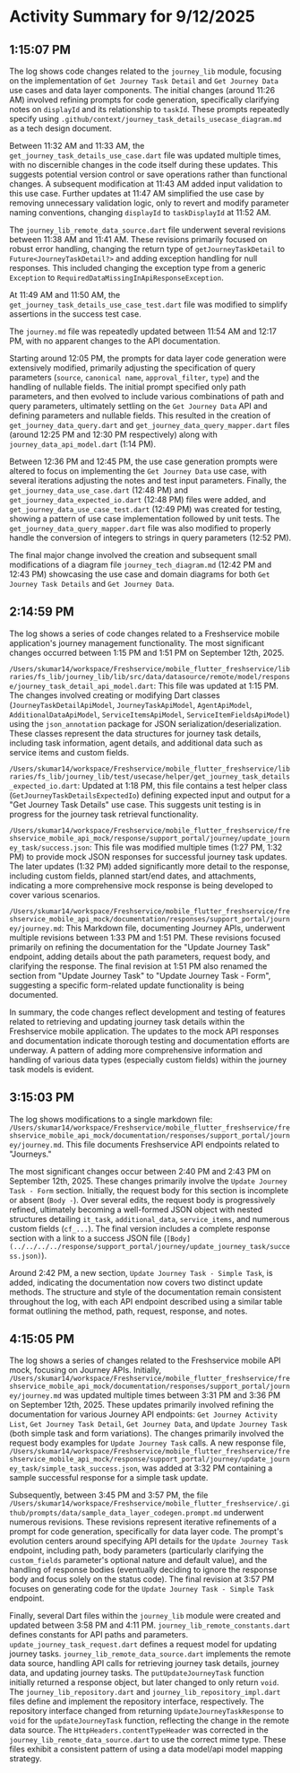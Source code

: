 # Activity Summary for 9/12/2025

## 1:15:07 PM
The log shows code changes related to the `journey_lib` module, focusing on the implementation of `Get Journey Task Detail` and `Get Journey Data` use cases and data layer components.  The initial changes (around 11:26 AM) involved refining prompts for code generation, specifically clarifying notes on `displayId` and its relationship to `taskId`.  These prompts repeatedly specify using  `.github/context/journey_task_details_usecase_diagram.md` as a tech design document.

Between 11:32 AM and 11:33 AM, the `get_journey_task_details_use_case.dart` file was updated multiple times, with no discernible changes in the code itself during these updates.  This suggests potential version control or save operations rather than functional changes.  A subsequent modification at 11:43 AM added input validation to this use case.  Further updates at 11:47 AM simplified the use case by removing unnecessary validation logic, only to revert and modify parameter naming conventions, changing `displayId` to `taskDisplayId` at 11:52 AM.

The `journey_lib_remote_data_source.dart` file underwent several revisions between 11:38 AM and 11:41 AM.  These revisions primarily focused on robust error handling, changing the return type of `getJourneyTaskDetail` to `Future<JourneyTaskDetail?>` and adding exception handling for null responses. This included changing the exception type from a generic `Exception` to `RequiredDataMissingInApiResponseException`.

At 11:49 AM and 11:50 AM, the  `get_journey_task_details_use_case_test.dart` file was modified to simplify assertions in the success test case.

The `journey.md` file was repeatedly updated between 11:54 AM and 12:17 PM, with no apparent changes to the API documentation.

Starting around 12:05 PM, the prompts for data layer code generation were extensively modified, primarily adjusting the specification of query parameters (`source`, `canonical name`, `approval_filter`, `type`) and the handling of nullable fields.  The initial prompt specified only path parameters, and then evolved to include various combinations of path and query parameters, ultimately settling on the  `Get Journey Data` API and defining parameters and nullable fields. This resulted in the creation of  `get_journey_data_query.dart` and `get_journey_data_query_mapper.dart` files (around 12:25 PM and 12:30 PM respectively) along with `journey_data_api_model.dart` (1:14 PM).

Between 12:36 PM and 12:45 PM, the use case generation prompts were altered to focus on implementing the `Get Journey Data` use case, with several iterations adjusting the notes and test input parameters. Finally, the `get_journey_data_use_case.dart` (12:48 PM) and  `get_journey_data_expected_io.dart` (12:48 PM) files were added, and `get_journey_data_use_case_test.dart` (12:49 PM) was created for testing, showing a pattern of use case implementation followed by unit tests. The `get_journey_data_query_mapper.dart` file was also modified to properly handle the conversion of integers to strings in query parameters (12:52 PM).

The final major change involved the creation and subsequent small modifications  of a diagram file `journey_tech_diagram.md` (12:42 PM and 12:43 PM) showcasing the use case and domain diagrams for both `Get Journey Task Details` and `Get Journey Data`.


## 2:14:59 PM
The log shows a series of code changes related to a Freshservice mobile application's journey management functionality.  The most significant changes occurred between 1:15 PM and 1:51 PM on September 12th, 2025.


`/Users/skumar14/workspace/Freshservice/mobile_flutter_freshservice/libraries/fs_lib/journey_lib/lib/src/data/datasource/remote/model/response/journey_task_detail_api_model.dart`: This file was updated at 1:15 PM.  The changes involved creating or modifying Dart classes (`JourneyTaskDetailApiModel`, `JourneyTaskApiModel`, `AgentApiModel`, `AdditionalDataApiModel`, `ServiceItemsApiModel`, `ServiceItemFieldsApiModel`) using the `json_annotation` package for JSON serialization/deserialization. These classes represent the data structures for journey task details, including task information, agent details, and additional data such as service items and custom fields.


`/Users/skumar14/workspace/Freshservice/mobile_flutter_freshservice/libraries/fs_lib/journey_lib/test/usecase/helper/get_journey_task_details_expected_io.dart`: Updated at 1:18 PM, this file contains a test helper class (`GetJourneyTaskDetailsExpectedIo`) defining expected input and output for a "Get Journey Task Details" use case. This suggests unit testing is in progress for the journey task retrieval functionality.


`/Users/skumar14/workspace/Freshservice/mobile_flutter_freshservice/freshservice_mobile_api_mock/response/support_portal/journey/update_journey_task/success.json`: This file was modified multiple times (1:27 PM, 1:32 PM) to provide mock JSON responses for successful journey task updates.  The later updates (1:32 PM) added significantly more detail to the response, including custom fields, planned start/end dates, and attachments, indicating a more comprehensive mock response is being developed to cover various scenarios.


`/Users/skumar14/workspace/Freshservice/mobile_flutter_freshservice/freshservice_mobile_api_mock/documentation/responses/support_portal/journey/journey.md`: This Markdown file, documenting Journey APIs, underwent multiple revisions between 1:33 PM and 1:51 PM. These revisions focused primarily on refining the documentation for the "Update Journey Task" endpoint, adding details about the path parameters, request body, and clarifying the response.  The final revision at 1:51 PM also renamed the section from "Update Journey Task" to "Update Journey Task - Form", suggesting a specific form-related update functionality is being documented.

In summary, the code changes reflect development and testing of features related to retrieving and updating journey task details within the Freshservice mobile application.  The updates to the mock API responses and documentation indicate thorough testing and documentation efforts are underway.  A pattern of adding more comprehensive information and handling of various data types (especially custom fields) within the journey task models is evident.


## 3:15:03 PM
The log shows modifications to a single markdown file: `/Users/skumar14/workspace/Freshservice/mobile_flutter_freshservice/freshservice_mobile_api_mock/documentation/responses/support_portal/journey/journey.md`.  This file documents Freshservice API endpoints related to "Journeys."

The most significant changes occur between  2:40 PM and 2:43 PM on September 12th, 2025.  These changes primarily involve the  `Update Journey Task - Form` section. Initially, the request body for this section is incomplete or absent (`Body -`).  Over several edits, the request body is progressively refined, ultimately becoming a well-formed JSON object with nested structures detailing `it_task`, `additional_data`, `service_items`, and numerous custom fields (`cf_...`).  The final version includes a complete response section with a link to a success JSON file (`[Body](../../../../response/support_portal/journey/update_journey_task/success.json)`).


Around 2:42 PM, a new section, `Update Journey Task - Simple Task`, is added, indicating the documentation now covers two distinct update methods.  The structure and style of the documentation remain consistent throughout the log, with each API endpoint described using a similar table format outlining the method, path, request, response, and notes.


## 4:15:05 PM
The log shows a series of changes related to the Freshservice mobile API mock, focusing on Journey APIs.  Initially, `/Users/skumar14/workspace/Freshservice/mobile_flutter_freshservice/freshservice_mobile_api_mock/documentation/responses/support_portal/journey/journey.md`  was updated multiple times between 3:31 PM and 3:36 PM on September 12th, 2025. These updates primarily involved refining the documentation for various Journey API endpoints: `Get Journey Activity List`, `Get Journey Task Detail`, `Get Journey Data`, and `Update Journey Task` (both simple task and form variations).  The changes primarily involved the request body examples for `Update Journey Task` calls. A new response file, `/Users/skumar14/workspace/Freshservice/mobile_flutter_freshservice/freshservice_mobile_api_mock/response/support_portal/journey/update_journey_task/simple_task_success.json`, was added at 3:32 PM containing a sample successful response for a simple task update.

Subsequently, between 3:45 PM and 3:57 PM, the file `/Users/skumar14/workspace/Freshservice/mobile_flutter_freshservice/.github/prompts/data/sample_data_layer_codegen.prompt.md` underwent numerous revisions. These revisions represent iterative refinements of a prompt for code generation, specifically for data layer code. The prompt's evolution centers around specifying API details for the `Update Journey Task` endpoint, including path, body parameters (particularly clarifying the `custom_fields` parameter's optional nature and default value), and the handling of response bodies (eventually deciding to ignore the response body and focus solely on the status code). The final revision at 3:57 PM focuses on generating code for the `Update Journey Task - Simple Task` endpoint.

Finally, several Dart files within the `journey_lib` module were created and updated between 3:58 PM and 4:11 PM.  `journey_lib_remote_constants.dart` defines constants for API paths and parameters.  `update_journey_task_request.dart` defines a request model for updating journey tasks.  `journey_lib_remote_data_source.dart` implements the remote data source, handling API calls for retrieving journey task details, journey data, and updating journey tasks.  The `putUpdateJourneyTask` function initially returned a response object, but later changed to only return `void`. The `journey_lib_repository.dart` and `journey_lib_repository_impl.dart` files define and implement the repository interface, respectively. The repository interface changed from returning `UpdateJourneyTaskResponse` to `void` for the `updateJourneyTask` function, reflecting the change in the remote data source. The `HttpHeaders.contentTypeHeader` was corrected in the `journey_lib_remote_data_source.dart` to use the correct mime type.  These files exhibit a consistent pattern of using a data model/api model mapping strategy.
